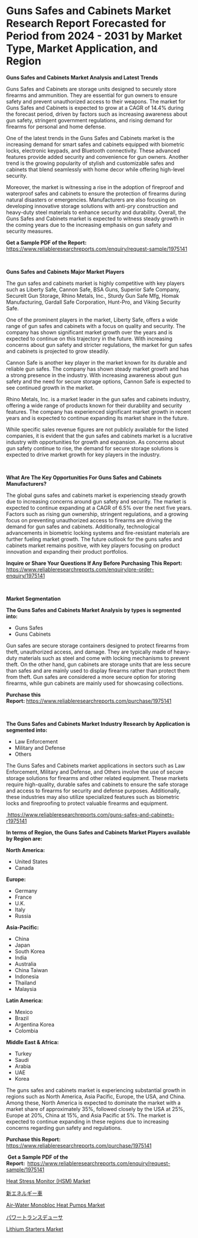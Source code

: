 <p><h1>Guns Safes and Cabinets Market Research Report Forecasted for Period from 2024 -  2031 by Market Type, Market Application, and Region</h1></p><p><strong>Guns Safes and Cabinets Market Analysis and Latest Trends</strong></p>
<p><p>Guns Safes and Cabinets are storage units designed to securely store firearms and ammunition. They are essential for gun owners to ensure safety and prevent unauthorized access to their weapons. The market for Guns Safes and Cabinets is expected to grow at a CAGR of 14.4% during the forecast period, driven by factors such as increasing awareness about gun safety, stringent government regulations, and rising demand for firearms for personal and home defense.</p><p>One of the latest trends in the Guns Safes and Cabinets market is the increasing demand for smart safes and cabinets equipped with biometric locks, electronic keypads, and Bluetooth connectivity. These advanced features provide added security and convenience for gun owners. Another trend is the growing popularity of stylish and customizable safes and cabinets that blend seamlessly with home decor while offering high-level security.</p><p>Moreover, the market is witnessing a rise in the adoption of fireproof and waterproof safes and cabinets to ensure the protection of firearms during natural disasters or emergencies. Manufacturers are also focusing on developing innovative storage solutions with anti-pry construction and heavy-duty steel materials to enhance security and durability. Overall, the Guns Safes and Cabinets market is expected to witness steady growth in the coming years due to the increasing emphasis on gun safety and security measures.</p></p>
<p><strong>Get a Sample PDF of the Report:&nbsp;</strong> <a href="https://www.reliableresearchreports.com/enquiry/request-sample/1975141">https://www.reliableresearchreports.com/enquiry/request-sample/1975141</a></p>
<p>&nbsp;</p>
<p><strong>Guns Safes and Cabinets Major Market Players</strong></p>
<p><p>The gun safes and cabinets market is highly competitive with key players such as Liberty Safe, Cannon Safe, BSA Guns, Superior Safe Company, SecureIt Gun Storage, Rhino Metals, Inc., Sturdy Gun Safe Mfg, Homak Manufacturing, Gardall Safe Corporation, Hunt-Pro, and Viking Security Safe. </p><p>One of the prominent players in the market, Liberty Safe, offers a wide range of gun safes and cabinets with a focus on quality and security. The company has shown significant market growth over the years and is expected to continue on this trajectory in the future. With increasing concerns about gun safety and stricter regulations, the market for gun safes and cabinets is projected to grow steadily.</p><p>Cannon Safe is another key player in the market known for its durable and reliable gun safes. The company has shown steady market growth and has a strong presence in the industry. With increasing awareness about gun safety and the need for secure storage options, Cannon Safe is expected to see continued growth in the market.</p><p>Rhino Metals, Inc. is a market leader in the gun safes and cabinets industry, offering a wide range of products known for their durability and security features. The company has experienced significant market growth in recent years and is expected to continue expanding its market share in the future.</p><p>While specific sales revenue figures are not publicly available for the listed companies, it is evident that the gun safes and cabinets market is a lucrative industry with opportunities for growth and expansion. As concerns about gun safety continue to rise, the demand for secure storage solutions is expected to drive market growth for key players in the industry.</p></p>
<p>&nbsp;</p>
<p><strong>What Are The Key Opportunities For Guns Safes and Cabinets Manufacturers?</strong></p>
<p><p>The global guns safes and cabinets market is experiencing steady growth due to increasing concerns around gun safety and security. The market is expected to continue expanding at a CAGR of 6.5% over the next five years. Factors such as rising gun ownership, stringent regulations, and a growing focus on preventing unauthorized access to firearms are driving the demand for gun safes and cabinets. Additionally, technological advancements in biometric locking systems and fire-resistant materials are further fueling market growth. The future outlook for the guns safes and cabinets market remains positive, with key players focusing on product innovation and expanding their product portfolios.</p></p>
<p><strong>Inquire or Share Your Questions If Any Before Purchasing This Report:</strong> <a href="https://www.reliableresearchreports.com/enquiry/pre-order-enquiry/1975141">https://www.reliableresearchreports.com/enquiry/pre-order-enquiry/1975141</a></p>
<p>&nbsp;</p>
<p><strong>Market Segmentation</strong></p>
<p><strong>The Guns Safes and Cabinets Market Analysis by types is segmented into:</strong></p>
<p><ul><li>Guns Safes</li><li>Guns Cabinets</li></ul></p>
<p><p>Gun safes are secure storage containers designed to protect firearms from theft, unauthorized access, and damage. They are typically made of heavy-duty materials such as steel and come with locking mechanisms to prevent theft. On the other hand, gun cabinets are storage units that are less secure than safes and are mainly used to display firearms rather than protect them from theft. Gun safes are considered a more secure option for storing firearms, while gun cabinets are mainly used for showcasing collections.</p></p>
<p><strong>Purchase this Report:&nbsp;</strong><a href="https://www.reliableresearchreports.com/purchase/1975141">https://www.reliableresearchreports.com/purchase/1975141</a></p>
<p>&nbsp;</p>
<p><strong>The Guns Safes and Cabinets Market Industry Research by Application is segmented into:</strong></p>
<p><ul><li>Law Enforcement</li><li>Military and Defense</li><li>Others</li></ul></p>
<p><p>The Guns Safes and Cabinets market applications in sectors such as Law Enforcement, Military and Defense, and Others involve the use of secure storage solutions for firearms and other related equipment. These markets require high-quality, durable safes and cabinets to ensure the safe storage and access to firearms for security and defense purposes. Additionally, these industries may also utilize specialized features such as biometric locks and fireproofing to protect valuable firearms and equipment.</p></p>
<p><a href="https://www.reliableresearchreports.com/guns-safes-and-cabinets-r1975141">&nbsp;https://www.reliableresearchreports.com/guns-safes-and-cabinets-r1975141</a></p>
<p><strong>In terms of Region, the Guns Safes and Cabinets Market Players available by Region are:</strong></p>
<p>
    <p> <strong> North America: </strong>
        <ul>
            <li>United States</li>
            <li>Canada</li>
        </ul>
        </p> 
    <p> <strong> Europe: </strong>
        <ul>
            <li>Germany</li>
            <li>France</li>
            <li>U.K.</li>
            <li>Italy</li>
            <li>Russia</li>
        </ul>
        </p> 
    <p> <strong> Asia-Pacific: </strong>
        <ul>
            <li>China</li>
            <li>Japan</li>
            <li>South Korea</li>
            <li>India</li>
            <li>Australia</li>
            <li>China Taiwan</li>
            <li>Indonesia</li>
            <li>Thailand</li>
            <li>Malaysia</li>
        </ul>
        </p> 
    <p> <strong> Latin America: </strong>
        <ul>
            <li>Mexico</li>
            <li>Brazil</li>
            <li>Argentina Korea</li>
            <li>Colombia</li>
        </ul>
        </p> 
    <p> <strong> Middle East & Africa: </strong>
        <ul>
            <li>Turkey</li>
            <li>Saudi</li>
            <li>Arabia</li>
            <li>UAE</li>
            <li>Korea</li>
        </ul>
    </p>
    </p>
<p><p>The guns safes and cabinets market is experiencing substantial growth in regions such as North America, Asia Pacific, Europe, the USA, and China. Among these, North America is expected to dominate the market with a market share of approximately 35%, followed closely by the USA at 25%, Europe at 20%, China at 15%, and Asia Pacific at 5%. The market is expected to continue expanding in these regions due to increasing concerns regarding gun safety and regulations.</p></p>
<p><strong>Purchase this Report: </strong><a href="https://www.reliableresearchreports.com/purchase/1975141">https://www.reliableresearchreports.com/purchase/1975141</a></p>
<p>&nbsp;<strong>Get a Sample PDF of the Report:&nbsp;&nbsp;</strong><a href="https://www.reliableresearchreports.com/enquiry/request-sample/1975141">https://www.reliableresearchreports.com/enquiry/request-sample/1975141</a></p>
<p><strong></strong></p>
<p><p><a href="https://github.com/dimitrishawkinswaynenp91rgz/Market-Research-Report-List-2/blob/main/heat-stress-monitor-hsm-market.md">Heat Stress Monitor (HSM) Market</a></p><p><a href="https://medium.com/@nicosmitham2023/%E6%96%B0%E3%82%A8%E3%83%8D%E3%83%AB%E3%82%AE%E3%83%BC%E8%87%AA%E5%8B%95%E8%BB%8A%E5%B8%82%E5%A0%B4%E3%83%AC%E3%83%9D%E3%83%BC%E3%83%88%E3%81%AF-%E3%81%93%E3%81%AE%E5%B8%82%E5%A0%B4%E3%81%AE%E6%9C%80%E6%96%B0%E3%83%88%E3%83%AC%E3%83%B3%E3%83%89%E3%82%84%E6%88%90%E9%95%B7%E6%A9%9F%E4%BC%9A%E3%82%92%E6%98%8E%E3%82%89%E3%81%8B%E3%81%AB%E3%81%97%E3%81%BE%E3%81%99-ac1f46bc3fb6">新エネルギー車</a></p><p><a href="https://www.linkedin.com/pulse/air-water-monobloc-heat-pumps-market-competitive-analysis-u6vhe?trackingId=6e9sNZxr9YHApOJ1w2%2Brzw%3D%3D">Air-Water Monobloc Heat Pumps Market</a></p><p><a href="https://medium.com/@brayanborer2023/%E3%83%91%E3%83%AF%E3%83%BC%E3%83%88%E3%83%A9%E3%83%B3%E3%82%B9%E3%83%87%E3%83%A5%E3%83%BC%E3%82%B5%E3%83%BC%E5%B8%82%E5%A0%B4%E3%81%AE%E5%88%86%E6%9E%90%E3%81%A82024%E5%B9%B4%E3%81%8B%E3%82%892031%E5%B9%B4%E3%81%BE%E3%81%A7%E3%81%AE%E6%9C%9F%E9%96%93%E3%81%AE%E3%82%B5%E3%82%A4%E3%82%BA%E4%BA%88%E6%B8%AC-1a41decbda3b">パワートランスデューサ</a></p><p><a href="https://www.linkedin.com/pulse/lithium-starters-market-size-cagr-trends-2024-2030-prognosticator-kxgme?trackingId=1HToPb5GFEVuSi2wipKBlw%3D%3D">Lithium Starters Market</a></p></p>